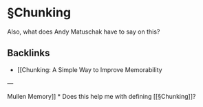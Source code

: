 # §Chunking
Also, what does Andy Matuschak have to say on this?

## Backlinks
* [[Chunking: A Simple Way to Improve Memorability 

—

 Mullen Memory]]
	* Does this help me with defining [[§Chunking]]?

<!-- {BearID:0A99FC10-D5DD-4F00-B149-DD71E91A9D35-19492-00000261DF347688} -->
